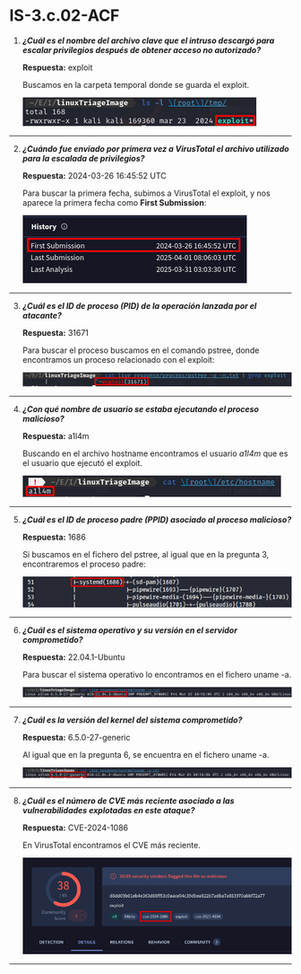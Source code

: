 # IS-3.c.02-ACF

1. ***¿Cuál es el nombre del archivo clave que el intruso descargó para escalar privilegios después de obtener acceso no autorizado?***

    **Respuesta:** exploit

    Buscamos en la carpeta temporal donde se guarda el exploit.

    ![Respuesta 1](./img/1.png)

---

2. ***¿Cuándo fue enviado por primera vez a VirusTotal el archivo utilizado para la escalada de privilegios?***

    **Respuesta:** 2024-03-26 16:45:52 UTC

    Para buscar la primera fecha, subimos a VirusTotal el exploit, y nos aparece la primera fecha como **First Submission**:
    
    ![Respuesta 2](./img/2.png)

---

3. ***¿Cuál es el ID de proceso (PID) de la operación lanzada por el atacante?***

    **Respuesta:** 31671

    Para buscar el proceso buscamos en el comando pstree, donde encontramos un proceso relacionado con el exploit:

    ![Respuesta 3](./img/3.png)

---

4. ***¿Con qué nombre de usuario se estaba ejecutando el proceso malicioso?***

    **Respuesta:** a1l4m

    Buscando en el archivo hostname encontramos el usuario *a1l4m* que es el usuario que ejecutó el exploit.

    ![Respuesta 4](./img/4.png)

---

5. ***¿Cuál es el ID de proceso padre (PPID) asociado al proceso malicioso?***

    **Respuesta:** 1686

    Si buscamos en el fichero del pstree, al igual que en la pregunta 3, encontraremos el proceso padre:

    ![Respuesta 5](./img/5.png)

---

6. ***¿Cuál es el sistema operativo y su versión en el servidor comprometido?***

    **Respuesta:** 22.04.1-Ubuntu

    Para buscar el sistema operativo lo encontramos en el fichero uname -a.

    ![Respuesta 6](./img/6.png)

---

7. ***¿Cuál es la versión del kernel del sistema comprometido?***

    **Respuesta:** 6.5.0-27-generic

    Al igual que en la pregunta 6, se encuentra en el fichero uname -a.

    ![Respuesta 7](./img/7.png)

---

8. ***¿Cuál es el número de CVE más reciente asociado a las vulnerabilidades explotadas en este ataque?***

    **Respuesta:** CVE-2024-1086

    En VirusTotal encontramos el CVE más reciente.

    ![Respuesta 8](./img/8.png)

---
